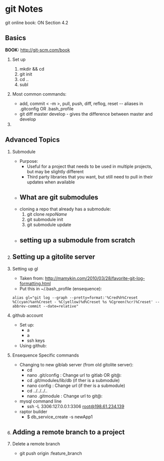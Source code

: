 # git Notes

git online book: ON Section 4.2

## Basics 
**BOOK:**  http://git-scm.com/book

1.  Set up
	1. mkdir <dirName> && cd <dirName>
	2. git init
	3. cd ..
	4. subl <dirName>

2.  Most common commands:
	- add, commit < -m >, pull, push, diff, reflog, reset -- aliases in .gitconfig OR .bash_profile
	- git diff master develop - gives the difference between master and develop

3.  


## Advanced Topics

1.  Submodule
	- Purpose: 
		- Useful for a project that needs to be used in multiple projects, but may be slightly different
		- Third party libraries that you want, but still need to pull in their updates when available
	- What are git submodules
		-
	- cloning a repo that already has a submodule:
		1.  git clone *repoName*
		2.  git submodule init
		3.  git submodule update
	- setting up a submodule from scratch
		-

2.  Setting up a gitolite server
	-

3.  Setting up gl
	-  Taken from: http://mamykin.com/2010/03/28/favorite-git-log-formatting.html
	-  Put this in ~/.bash_profile (ensequence):

	```
	alias gl="git log --graph --pretty=format:'%Cred%h%Creset %C(cyan)%an%Creset - %C(yellow)%d%Creset %s %Cgreen(%cr)%Creset' --abbrev-commit --date=relative"
	```

4.  github account
	-  Set up:
		- a
		- a
		- ssh keys
	-  Using github:

5.  Ensequence Specific commands
	-  Changing to new giblab server (from old gitolite server):
		- cd <repoName>
		- nano .git/config : Change url to gitlab OR git@<url>:<repoName>
		- cd .git/modules/lib/db (if ther is a submodule)
		- nano config : Change url (if ther is a submodule)
		- cd ../../../..
		- nano .gitmodule : Change url to git@<url>:<repoName>
	- mysql command line
		- ssh -L 3306:127.0.0.1:3306 root@198.61.234.139
	- raptor builder
		- $ db_service_create -s newApp1

6.  Adding a remote branch to a project
	- 

7.  Delete a remote branch
	-  git push origin :feature_branch

